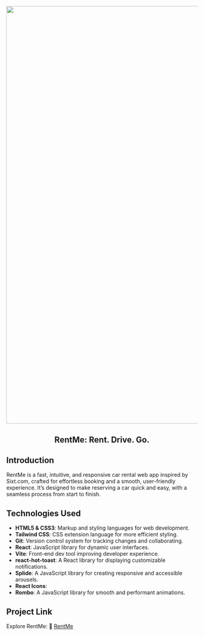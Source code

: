 <h1 align="center">
  <br>
  <img src="https://i.ibb.co/Hp9GbW2R/rentme-project.png" alt="RentMe" width="1100">
  <br>
</h1>

<h2 align="center">RentMe: Rent. Drive. Go.</h2> 

## Introduction
RentMe is a fast, intuitive, and responsive car rental web app inspired by Sixt.com, crafted for effortless booking and a smooth, user-friendly experience. It’s designed to make reserving a car quick and easy, with a seamless process from start to finish.

## Technologies Used
- **HTML5 & CSS3**: Markup and styling languages for web development.
- **Tailwind CSS**: CSS extension language for more efficient styling.
- **Git**: Version control system for tracking changes and collaborating.
- **React**: JavaScript library for dynamic user interfaces.
- **Vite**: Front-end dev tool improving developer experience.
- **react-hot-toast**: A React library for displaying customizable notifications.
- **Splide**: A JavaScript library for creating responsive and accessible arousels.
- **React Icons**: 
- **Rombo**: A JavaScript library for smooth and performant animations.

## Project Link
Explore RentMe: :link: [RentMe](https://rentme-demo.vercel.app/)
